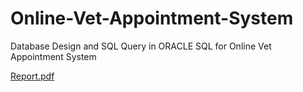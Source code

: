 # Online-Vet-Appointment-System
Database Design and SQL Query in ORACLE SQL for Online Vet Appointment System

[Report.pdf](https://github.com/asif-kabir-emon/Online-Vet-Appointment-System/files/9805712/Report.pdf)
